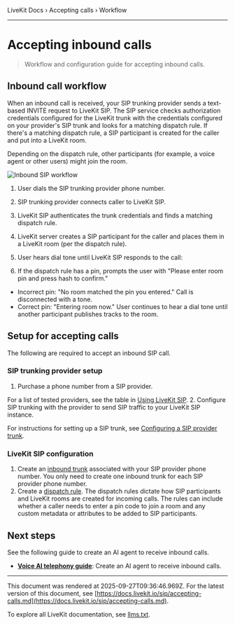LiveKit Docs › Accepting calls › Workflow

---

# Accepting inbound calls

> Workflow and configuration guide for accepting inbound calls.

## Inbound call workflow

When an inbound call is received, your SIP trunking provider sends a text-based INVITE request to LiveKit SIP. The SIP service checks authorization credentials configured for the LiveKit trunk with the credentials configured on your provider's SIP trunk and looks for a matching dispatch rule. If there's a matching dispatch rule, a SIP participant is created for the caller and put into a LiveKit room.

Depending on the dispatch rule, other participants (for example, a voice agent or other users) might join the room.

![Inbound SIP workflow](/images/sip/inbound-sip-workflow.svg)

1. User dials the SIP trunking provider phone number.
2. SIP trunking provider connects caller to LiveKit SIP.
3. LiveKit SIP authenticates the trunk credentials and finds a matching dispatch rule.
4. LiveKit server creates a SIP participant for the caller and places them in a LiveKit room (per the dispatch rule).
5. User hears dial tone until LiveKit SIP responds to the call:

1. If the dispatch rule has a pin, prompts the user with "Please enter room pin and press hash to confirm."

- Incorrect pin: "No room matched the pin you entered." Call is disconnected with a tone.
- Correct pin: "Entering room now."
User continues to hear a dial tone until another participant publishes tracks to the room.

## Setup for accepting calls

The following are required to accept an inbound SIP call.

### SIP trunking provider setup

1. Purchase a phone number from a SIP provider.

For a list of tested providers, see the table in [Using LiveKit SIP](https://docs.livekit.io/sip.md#using-livekit-sip).
2. Configure SIP trunking with the provider to send SIP traffic to your LiveKit SIP instance.

For instructions for setting up a SIP trunk, see [Configuring a SIP provider trunk](https://docs.livekit.io/sip/quickstarts/configuring-sip-trunk.md).

### LiveKit SIP configuration

1. Create an [inbound trunk](https://docs.livekit.io/sip/trunk-inbound.md) associated with your SIP provider phone number. You only need to create one inbound trunk for each SIP provider phone number.
2. Create a [dispatch rule](https://docs.livekit.io/sip/dispatch-rule.md). The dispatch rules dictate how SIP participants and LiveKit rooms are created for incoming calls. The rules can include whether a caller needs to enter a pin code to join a room and any custom metadata or attributes to be added to SIP participants.

## Next steps

See the following guide to create an AI agent to receive inbound calls.

- **[Voice AI telephony guide](https://docs.livekit.io/agents/start/telephony.md)**: Create an AI agent to receive inbound calls.

---

This document was rendered at 2025-09-27T09:36:46.969Z.
For the latest version of this document, see [https://docs.livekit.io/sip/accepting-calls.md](https://docs.livekit.io/sip/accepting-calls.md).

To explore all LiveKit documentation, see [llms.txt](https://docs.livekit.io/llms.txt).